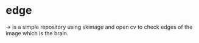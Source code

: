 # edge

-> is a simple repository using skimage and open cv to check edges of the image which is the brain.

